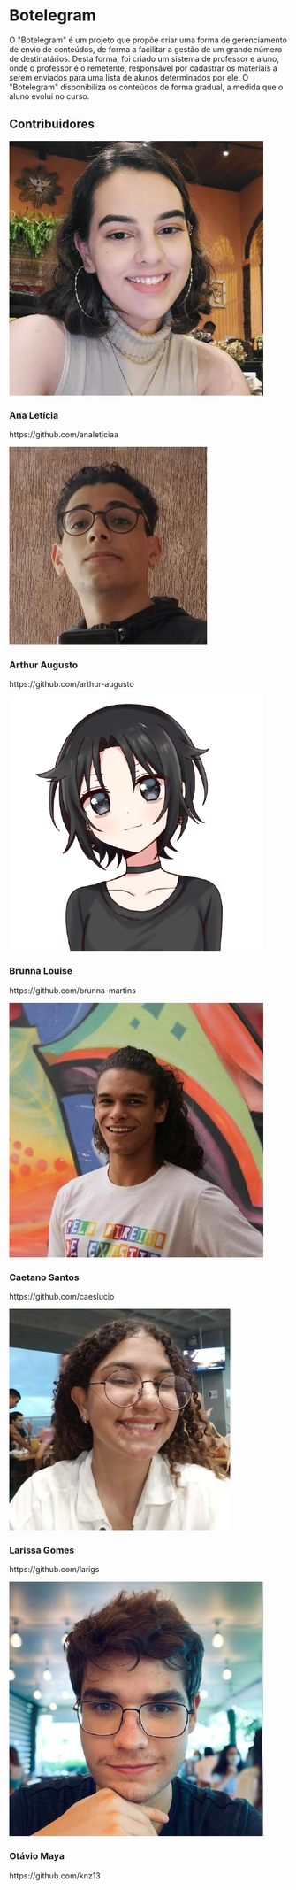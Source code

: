 <div class="body">
    <h1 class="title">Botelegram</h1>
    <p>O "Botelegram" é um projeto que propõe criar uma forma de gerenciamento de envio de conteúdos, de forma a facilitar a gestão de um grande número de destinatários. Desta forma, foi criado um sistema de professor e aluno, onde o professor é o remetente, responsável por cadastrar os materiais a serem enviados para uma lista de alunos determinados por ele. O "Botelegram" disponibiliza os conteúdos de forma gradual, a medida que o aluno evolui no curso.</p>

<h2 class="title">Contribuidores</h1>

<div class="wrapper">
    <div class="image1">
        <img src="img/equipe/ana.jpg" alt="..." class="img-time">
    </div>
    <div class="text1">
        <h3 class="title1">Ana Letícia</h1>
        <p>https://github.com/analeticiaa</p>
    </div>
    <div class="image2">
        <img src="img/equipe/arthur.jpg" alt="..." class="img-time">
    </div>
    <div class="text2">
        <h3 class="title1">Arthur Augusto</h1>
        <p>https://github.com/arthur-augusto</p>
    </div>
    <div class="image1">
        <img src="img/equipe/brunna.jpg" alt="..." class="img-time">
    </div>
    <div class="text1">
        <h3 class="title1">Brunna Louise</h1>
        <p>https://github.com/brunna-martins</p>
    </div>
    <div class="image2">
        <img src="img/equipe/caetano.jpg" alt="..." class="img-time">
    </div>
    <div class="text2">
        <h3 class="title1">Caetano Santos</h1>
        <p>https://github.com/caeslucio</p>
    </div>
    <div class="image1">
        <img src="img/equipe/larissa.jpg" alt="..." class="img-time">
    </div>
    <div class="text1">
        <h3 class="title1">Larissa Gomes</h1>
        <p>https://github.com/larigs</p>
    </div>
    <div class="image2">
        <img src="img/equipe/otavio.jpg" alt="..." class="img-time">
    </div>
    <div class="text2">
        <h3 class="title1">Otávio Maya</h1>
        <p>https://github.com/knz13</p>
    </div>
</div>
</div>